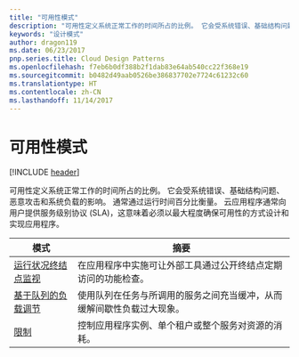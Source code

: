```yaml
---
title: "可用性模式"
description: "可用性定义系统正常工作的时间所占的比例。 它会受系统错误、基础结构问题、恶意攻击和系统负载的影响。 通常通过运行时间百分比衡量。 云应用程序通常向用户提供服务级别协议 (SLA)，这意味着必须以最大程度确保可用性的方式设计和实现应用程序。"
keywords: "设计模式"
author: dragon119
ms.date: 06/23/2017
pnp.series.title: Cloud Design Patterns
ms.openlocfilehash: f7eb6b0df388b2f1dab83e64ab540cc22f368e19
ms.sourcegitcommit: b0482d49aab0526be386837702e7724c61232c60
ms.translationtype: HT
ms.contentlocale: zh-CN
ms.lasthandoff: 11/14/2017
---
```

# <a name="availability-patterns"></a>可用性模式

[!INCLUDE [header](../../_includes/header.md)]

可用性定义系统正常工作的时间所占的比例。 它会受系统错误、基础结构问题、恶意攻击和系统负载的影响。 通常通过运行时间百分比衡量。 云应用程序通常向用户提供服务级别协议 (SLA)，这意味着必须以最大程度确保可用性的方式设计和实现应用程序。

| 模式 | 摘要 |
| ------- | ------- |
| [运行状况终结点监视](../health-endpoint-monitoring.md) | 在应用程序中实施可让外部工具通过公开终结点定期访问的功能检查。 |
| [基于队列的负载调节](../queue-based-load-leveling.md) | 使用队列在任务与所调用的服务之间充当缓冲，从而缓解间歇性负载过大现象。 |
| [限制](../throttling.md) | 控制应用程序实例、单个租户或整个服务对资源的消耗。 |